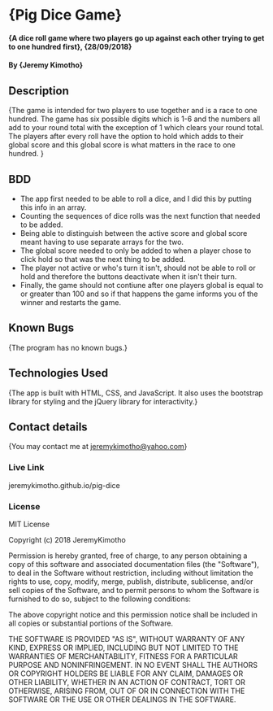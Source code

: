 # {Pig Dice Game}
#### {A dice roll game where two players go up against each other trying to get to one hundred first}, {28/09/2018}
#### By **{Jeremy Kimotho}**
## Description
{The game is intended for two players to use together and is a race to one hundred. The game has six possible digits which is 1-6 and the numbers all add to your round total with the exception of 1 which clears your round total. The players after every roll have the option to hold which adds to their global score and this global score is what matters in the race to one hundred. }
## BDD
* The app first needed to be able to roll a dice, and I did this by putting this info in an array.
* Counting the sequences of dice rolls was the next function that needed to be added.
* Being able to distinguish between the active score and global score meant having to use separate arrays for the two.
* The global score needed to only be added to when a player chose to click hold so that was the next thing to be added.
* The player not active or who's turn it isn't, should  not be able to roll or hold and therefore the buttons deactivate when it isn't their turn.
* Finally, the game should not contiune after one players global is equal to or greater than 100 and so if that happens the game informs you of the winner and restarts the game.
## Known Bugs
{The program has no known bugs.}
## Technologies Used
{The app is built with HTML, CSS, and JavaScript. It also uses the bootstrap library for styling and the jQuery library for interactivity.}
## Contact details
{You may contact me at jeremykimotho@yahoo.com}
### Live Link
jeremykimotho.github.io/pig-dice
### License
MIT License

Copyright (c) 2018 JeremyKimotho

Permission is hereby granted, free of charge, to any person obtaining a copy
of this software and associated documentation files (the "Software"), to deal
in the Software without restriction, including without limitation the rights
to use, copy, modify, merge, publish, distribute, sublicense, and/or sell
copies of the Software, and to permit persons to whom the Software is
furnished to do so, subject to the following conditions:

The above copyright notice and this permission notice shall be included in all
copies or substantial portions of the Software.

THE SOFTWARE IS PROVIDED "AS IS", WITHOUT WARRANTY OF ANY KIND, EXPRESS OR
IMPLIED, INCLUDING BUT NOT LIMITED TO THE WARRANTIES OF MERCHANTABILITY,
FITNESS FOR A PARTICULAR PURPOSE AND NONINFRINGEMENT. IN NO EVENT SHALL THE
AUTHORS OR COPYRIGHT HOLDERS BE LIABLE FOR ANY CLAIM, DAMAGES OR OTHER
LIABILITY, WHETHER IN AN ACTION OF CONTRACT, TORT OR OTHERWISE, ARISING FROM,
OUT OF OR IN CONNECTION WITH THE SOFTWARE OR THE USE OR OTHER DEALINGS IN THE
SOFTWARE.
